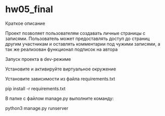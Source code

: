 # hw05_final

Краткое описание

Проект позволяет пользователям создавать личные страницы с записями. Пользователь может предоставлять доступ до страниц другим участникам и оставлять комментарии под чужими записями, а так же реализован функционал подписок на автора

Запуск проекта в dev-режиме

Установите и активируйте виртуальное окружение

Установите зависимости из файла requirements.txt

pip install -r requirements.txt

В папке с файлом manage.py выполните команду:

python3 manage.py runserver
